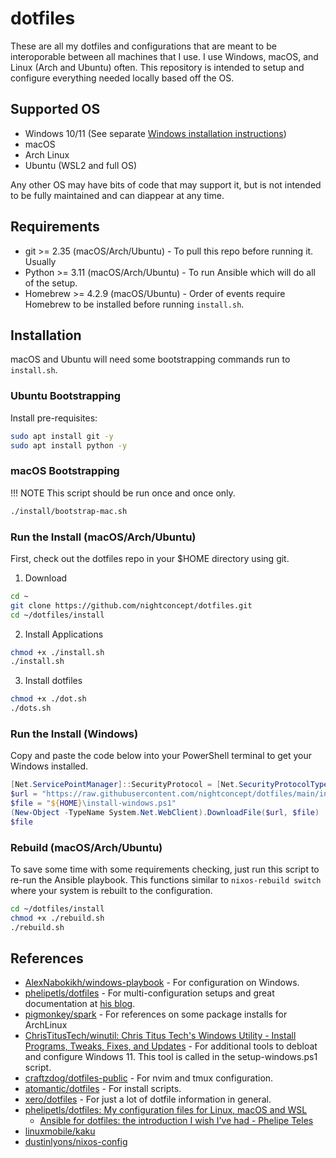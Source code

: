 # dotfiles
These are all my dotfiles and configurations that are meant to be interoporable between all machines that I use. I use Windows, macOS, and Linux (Arch and Ubuntu) often. This repository is intended to setup and configure everything needed locally based off the OS.

## Supported OS
- Windows 10/11 (See separate [Windows installation instructions](#run-the-install-windows))
- macOS
- Arch Linux
- Ubuntu (WSL2 and full OS)

Any other OS may have bits of code that may support it, but is not intended to be fully maintained and can diappear at any time.

## Requirements
- git >= 2.35 (macOS/Arch/Ubuntu) - To pull this repo before running it. Usually 
- Python >= 3.11 (macOS/Arch/Ubuntu) - To run Ansible which will do all of the setup.
- Homebrew >= 4.2.9 (macOS/Ubuntu) - Order of events require Homebrew to be installed before running `install.sh`.

## Installation
macOS and Ubuntu will need some bootstrapping commands run to `install.sh`.

### Ubuntu Bootstrapping
Install pre-requisites:
```sh
sudo apt install git -y
sudo apt install python -y
```

### macOS Bootstrapping
!!! NOTE This script should be run once and once only.
```sh
./install/bootstrap-mac.sh
```

### Run the Install (macOS/Arch/Ubuntu)
First, check out the dotfiles repo in your $HOME directory using git.

1. Download
```sh
cd ~
git clone https://github.com/nightconcept/dotfiles.git
cd ~/dotfiles/install
```
2. Install Applications
```sh
chmod +x ./install.sh
./install.sh
```

3. Install dotfiles
```sh
chmod +x ./dot.sh
./dots.sh
```

### Run the Install (Windows)
Copy and paste the code below into your PowerShell terminal to get your Windows installed.

```powershell
[Net.ServicePointManager]::SecurityProtocol = [Net.SecurityProtocolType]::Tls12
$url = "https://raw.githubusercontent.com/nightconcept/dotfiles/main/install/install-windows.ps1"
$file = "${HOME}\install-windows.ps1"
(New-Object -TypeName System.Net.WebClient).DownloadFile($url, $file)
$file
```

### Rebuild (macOS/Arch/Ubuntu)
To save some time with some requirements checking, just run this script to re-run the Ansible playbook. This functions similar to `nixos-rebuild switch` where your system is rebuilt to the configuration.

```sh
cd ~/dotfiles/install
chmod +x ./rebuild.sh
./rebuild.sh
```

## References
- [AlexNabokikh/windows-playbook](https://github.com/AlexNabokikh/windows-playbook) - For configuration on Windows.
- [phelipetls/dotfiles](https://github.com/phelipetls/dotfiles) - For multi-configuration setups and great documentation at [his blog](https://phelipetls.github.io/posts/introduction-to-ansible/).
- [pigmonkey/spark](https://github.com/pigmonkey/spark) - For references on some package installs for ArchLinux
- [ChrisTitusTech/winutil: Chris Titus Tech's Windows Utility - Install Programs, Tweaks, Fixes, and Updates](https://github.com/ChrisTitusTech/winutil) - For additional tools to debloat and configure Windows 11. This tool is called in the setup-windows.ps1 script.
- [craftzdog/dotfiles-public](https://github.com/craftzdog/dotfiles-public) - For nvim and tmux configuration.
- [atomantic/dotfiles](https://github.com/atomantic/dotfiles) - For install scripts.
- [xero/dotfiles](https://github.com/xero/dotfiles) - For just a lot of dotfile information in general.
- [phelipetls/dotfiles: My configuration files for Linux, macOS and WSL](https://github.com/phelipetls/dotfiles)
	- [Ansible for dotfiles: the introduction I wish I've had - Phelipe Teles](https://phelipetls.github.io/posts/introduction-to-ansible/#installing-ansible)
- [linuxmobile/kaku](https://github.com/linuxmobile/kaku)
- [dustinlyons/nixos-config](https://github.com/dustinlyons/nixos-config)